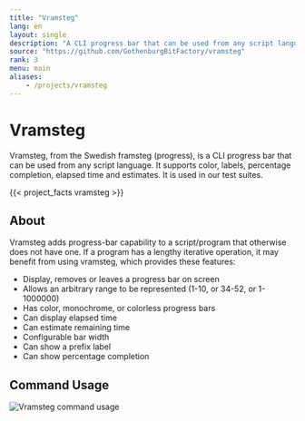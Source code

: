 ```yaml
---
title: "Vramsteg"
lang: en
layout: single
description: "A CLI progress bar that can be used from any script language."
source: "https://github.com/GothenburgBitFactory/vramsteg"
rank: 3
menu: main
aliases:
    - /projects/vramsteg
---
```

# Vramsteg

Vramsteg, from the Swedish framsteg (progress), is a CLI progress bar that can be used from any script language.
It supports color, labels, percentage completion, elapsed time and estimates.
It is used in our test suites.

{{< project_facts vramsteg >}}

## About

Vramsteg adds progress-bar capability to a script/program that otherwise does not have one.
If a program has a lengthy iterative operation, it may benefit from using vramsteg, which provides these features:

* Display, removes or leaves a progress bar on screen
* Allows an arbitrary range to be represented (1-10, or 34-52, or 1-1000000)
* Has color, monochrome, or colorless progress bars
* Can display elapsed time
* Can estimate remaining time
* Configurable bar width
* Can show a prefix label
* Can show percentage completion

## Command Usage

![Vramsteg command usage](/img/vramsteg.png)
